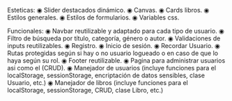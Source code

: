 Esteticas:
◉ Slider destacados dinámico.
◉ Canvas.
◉ Cards libros.
◉ Estilos generales.
◉ Estilos de formularios.
◉ Variables css.

Funcionales:
◉ Navbar reutilizable y adaptado para cada tipo de usuario.
◉ Filtro de búsqueda por título, categoría, género o autor.
◉ Validaciones de inputs reutilizables.
◉ Registro.
◉ Inicio de sesión.
◉ Recordar Usuario.
◉ Rutas protegidas según si hay o no usuario logueado o en caso de que lo haya según su rol.
◉ Footer reutilizable.
◉ Pagina para administrar usuarios asi como el (CRUD).
◉ Manejador de usuarios (incluye funciones para el localStorage, sessionStorage, encriptación de datos sensibles, clase Usuario, etc.)
◉ Manejador de libros (incluye funciones para el localStorage, sessionStorage, CRUD, clase Libro, etc.)
